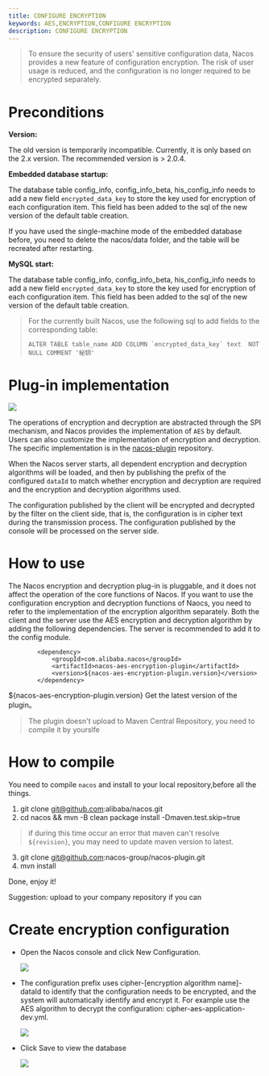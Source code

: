 ```yaml
---
title: CONFIGURE ENCRYPTION
keywords: AES,ENCRYPTION,CONFIGURE ENCRYPTION
description: CONFIGURE ENCRYPTION
---
```


> To ensure the security of users' sensitive configuration data, Nacos provides a new feature of configuration encryption. The risk of user usage is reduced, and the configuration is no longer required to be encrypted separately.

# Preconditions

**Version:**

The old version is temporarily incompatible. Currently, it is only based on the 2.x version. The recommended version is > 2.0.4.

**Embedded database startup:**

The database table config_info, config_info_beta, his_config_info needs to add a new field `encrypted_data_key` to store the key used for encryption of each configuration item. This field has been added to the sql of the new version of the default table creation.

If you have used the single-machine mode of the embedded database before, you need to delete the nacos/data folder, and the table will be recreated after restarting.

**MySQL start:**

The database table config_info, config_info_beta, his_config_info needs to add a new field `encrypted_data_key` to store the key used for encryption of each configuration item. This field has been added to the sql of the new version of the default table creation.

> For the currently built Nacos, use the following sql to add fields to the corresponding table:
>
> ``ALTER TABLE table_name ADD COLUMN `encrypted_data_key` text  NOT NULL COMMENT '秘钥'``

# Plug-in implementation

![](//tva1.sinaimg.cn/large/008i3skNly1gvsu112vnnj314b0u0764.jpg)

The operations of encryption and decryption are abstracted through the SPI mechanism, and Nacos provides the implementation of `AES` by default. Users can also customize the implementation of encryption and decryption. The specific implementation is in the [nacos-plugin](//github.com/nacos-group/nacos-plugin) repository.

When the Nacos server starts, all dependent encryption and decryption algorithms will be loaded, and then by publishing the prefix of the configured `dataId` to match whether encryption and decryption are required and the encryption and decryption algorithms used.

The configuration published by the client will be encrypted and decrypted by the filter on the client side, that is, the configuration is in cipher text during the transmission process. The configuration published by the console will be processed on the server side.

# How to use

The Nacos encryption and decryption plug-in is pluggable, and it does not affect the operation of the core functions of Nacos. If you want to use the configuration encryption and decryption functions of Naocs, you need to refer to the implementation of the encryption algorithm separately. Both the client and the server use the AES encryption and decryption algorithm by adding the following dependencies. The server is recommended to add it to the config module.

```
        <dependency>
            <groupId>com.alibaba.nacos</groupId>
            <artifactId>nacos-aes-encryption-plugin</artifactId>
            <version>${nacos-aes-encryption-plugin.version}</version>
        </dependency>
```
${nacos-aes-encryption-plugin.version} Get the latest version of the plugin。

> The plugin doesn't upload to Maven Central Repository, you need to compile it by yourslfe

# How to compile

You need to compile `nacos` and install to your local repository,before all the things.

1. git clone git@github.com:alibaba/nacos.git
2. cd nacos && mvn -B clean package install -Dmaven.test.skip=true

> if during this time occur an error that maven can't resolve `${revision}`, you may need to update maven version to latest.

3. git clone git@github.com:nacos-group/nacos-plugin.git
4. mvn install

Done, enjoy it!

Suggestion: upload to your company repository if you can

# Create encryption configuration

- Open the Nacos console and click New Configuration.

  ![](//tva1.sinaimg.cn/large/e6c9d24ely1h0cxaklw10j21g20u0ac8.jpg)
- The configuration prefix uses cipher-[encryption algorithm name]-dataId to identify that the configuration needs to be encrypted, and the system will automatically identify and encrypt it. For example use the AES algorithm to decrypt the configuration: cipher-aes-application-dev.yml.

  ![](//tva1.sinaimg.cn/large/e6c9d24ely1h0cxs40s2tj21b40u0whw.jpg)
- Click Save to view the database

  ![](//tva1.sinaimg.cn/large/e6c9d24ely1h0cxwhdc77j21xm0bumz2.jpg)